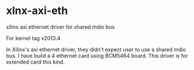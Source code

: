 xlnx-axi-eth
============

xilinx axi ethernet driver for shared mdio bus

For kernel tag v2013.4

In Xilinx's axi ethernet driver, they didn't expect user to use a shared mdio bus. I have build a 4 ethernet card using BCM5464 board.
This driver is for extended card this kind.


